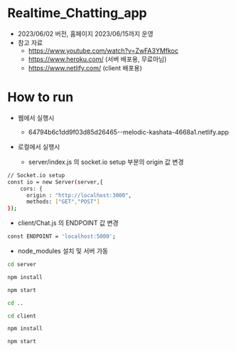 # Realtime_Chatting_app

- 2023/06/02 버전, 홈페이지 2023/06/15까지 운영
- 참고 자료
  - https://www.youtube.com/watch?v=ZwFA3YMfkoc
  - https://www.heroku.com/ (서버 배포용, 무료아님)
  - https://www.netlify.com/ (client 배포용)

# **How to run**

- 웹에서 실행시 
  - 64794b6c1dd9f03d85d26465--melodic-kashata-4668a1.netlify.app

- 로컬에서 실행시
  - server/index.js 의 socket.io setup 부분의 origin 값 변경
```bash
// Socket.io setup
const io = new Server(server,{
    cors: {
      origin : "http://localhost:3000", 
      methods: ["GET","POST"]
});
```

  - client/Chat.js 의 ENDPOINT 값 변경
```bash
const ENDPOINT = 'localhost:5000';
```
  - node_modules 설치 및 서버 가동
```bash
cd server
```
```bash
npm install
```
```bash
npm start
```
```bash
cd ..
```
```bash
cd client
```
```bash
npm install
```
```bash
npm start
```

